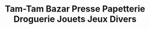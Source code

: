 ---
title: "Tam-Tam Bazar Presse Papetterie Droguerie Jouets Jeux Divers"
url: /carnoules/tam-tam-bazar-presse-papetterie-droguerie-jouets-jeux-divers/
shop: magasin de variétés
---